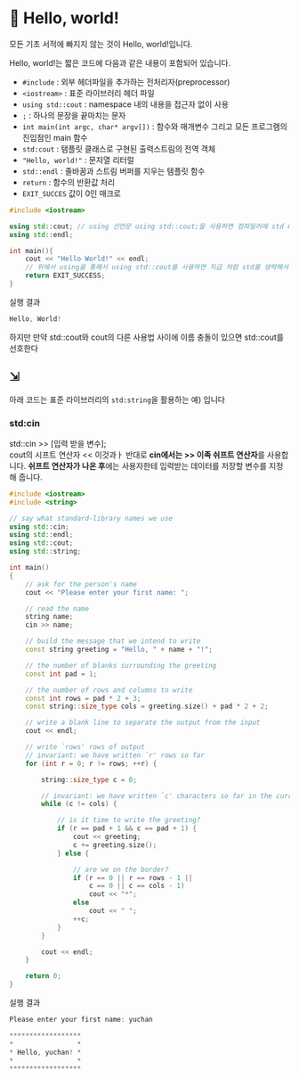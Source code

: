 # 🤔 Hello, world!

모든 기초 서적에 빠지지 않는 것이 Hello, world!입니다.

Hello, world!는 짧은 코드에 다음과 같은 내용이 포함되어 있습니다.

- `#include` : 외부 헤더파일을 추가하는 전처리자(preprocessor)
- `<iostream>` : 표준 라이브러리 헤더 파일
- `using std::cout` : namespace 내의 내용을 접근자 없이 사용
- `;` : 하나의 문장을 끝마치는 문자
- `int main(int argc, char* argv[])` : 함수와 매개변수 그리고 모든 프로그램의 진입점인 main 함수
- `std:cout` : 탬플릿 클래스로 구현된 출력스트림의 전역 객체
- `"Hello, world!"` : 문자열 리터럴
- `std::endl` : 줄바꿈과 스트림 버퍼를 지우는 템플릿 함수
- `return` : 함수의 반환값 처리
- `EXIT_SUCCES` 값이 0인 매크로

```cpp
#include <iostream>

using std::cout; // using 선언문 using std::cout;을 사용하면 컴파일러에 std namespace에서 cout을 사용할 것이라고 알려준다
using std::endl;

int main(){
    cout << "Hello World!" << endl;
    // 위에서 using을 통해서 using std::cout를 사용하면 지금 처럼 std를 생략해서 작성할 수 있다!!
    return EXIT_SUCCESS;
}
```

실행 결과

```cpp
Hello, World!
```

하지만 만약 std::cout와 cout의 다른 사용법 사이에 이름 충돌이 있으면 std::cout를 선호한다

## ⇲ <string>

아래 코드는 표준 라이브러리의 `std:string`을 활용하는 예) 입니다

### std:cin

std::cin >> [입력 받을 변수];  
cout의 시프트 연산자 << 이것과ㅏ 반대로 **cin에서는 >> 이족 쉬프트 연산자**를 사용합니다.
**쉬프트 연산자가 나온 후**에는 사용자한테 입력받는 데이터를 저장할 변수를 지정해 줍니다.

```cpp
#include <iostream>
#include <string>

// say what standard-library names we use
using std::cin;
using std::endl;
using std::cout;
using std::string;

int main()
{
    // ask for the person's name
    cout << "Please enter your first name: ";

    // read the name
    string name;
    cin >> name;

    // build the message that we intend to write
    const string greeting = "Hello, " + name + "!";

    // the number of blanks surrounding the greeting
    const int pad = 1;

    // the number of rows and columns to write
    const int rows = pad * 2 + 3;
    const string::size_type cols = greeting.size() + pad * 2 + 2;

    // write a blank line to separate the output from the input
    cout << endl;

    // write `rows' rows of output
    // invariant: we have written `r' rows so far
    for (int r = 0; r != rows; ++r) {

        string::size_type c = 0;

        // invariant: we have written `c' characters so far in the current row
        while (c != cols) {

            // is it time to write the greeting?
            if (r == pad + 1 && c == pad + 1) {
                cout << greeting;
                c += greeting.size();
            } else {

                // are we on the border?
                if (r == 0 || r == rows - 1 ||
                    c == 0 || c == cols - 1)
                    cout << "*";
                else
                    cout << " ";
                ++c;
            }
        }

        cout << endl;
    }

    return 0;
}
```

실행 결과

```cpp
Please enter your first name: yuchan

******************
*                *
* Hello, yuchan! *
*                *
******************
```
